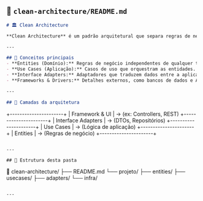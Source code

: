 ## 📁 `clean-architecture/README.md`
```markdown
# 🏛 Clean Architecture

**Clean Architecture** é um padrão arquitetural que separa regras de negócio da infraestrutura, promovendo **baixo acoplamento** e **alta testabilidade**.

---

## 🔑 Conceitos principais
- **Entities (Domínio):** Regras de negócio independentes de qualquer tecnologia.
- **Use Cases (Aplicação):** Casos de uso que orquestram as entidades.
- **Interface Adapters:** Adaptadores que traduzem dados entre a aplicação e frameworks.
- **Frameworks & Drivers:** Detalhes externos, como bancos de dados e APIs REST.

---

## 🎨 Camadas da arquitetura
````

+----------------------+
\|   Framework & UI     |  -> (ex: Controllers, REST)
+----------------------+
\|  Interface Adapters  |  -> (DTOs, Repositórios)
+----------------------+
\|     Use Cases        |  -> (Lógica de aplicação)
+----------------------+
\|      Entities        |  -> (Regras de negócio)
+----------------------+

```

---

## 📂 Estrutura desta pasta
```

📂 clean-architecture/
├── README.md
└── projeto/
├── entities/
├── usecases/
├── adapters/
└── infra/

```

---
